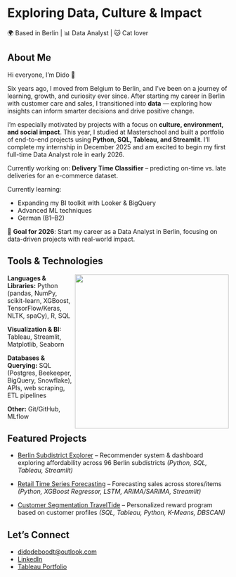 # Exploring Data, Culture & Impact 

🌍 Based in Berlin | 📊 Data Analyst | 🐱 Cat lover  

## About Me

Hi everyone, I’m Dido 👋  

Six years ago, I moved from Belgium to Berlin, and I’ve been on a journey of learning, growth, and curiosity ever since. After starting my career in Berlin with customer care and sales, I transitioned into **data** — exploring how insights can inform smarter decisions and drive positive change.  

I’m especially motivated by projects with a focus on **culture, environment, and social impact**. This year, I studied at Masterschool and built a portfolio of end-to-end projects using **Python, SQL, Tableau, and Streamlit**. I’ll complete my internship in December 2025 and am excited to begin my first full-time Data Analyst role in early 2026.  

Currently working on: **Delivery Time Classifier** – predicting on-time vs. late deliveries for an e-commerce dataset.

Currently learning:
  - Expanding my BI toolkit with Looker & BigQuery
  - Advanced ML techniques  
  - German (B1–B2)  

🎯 **Goal for 2026**: Start my career as a Data Analyst in Berlin, focusing on data-driven projects with real-world impact.

## Tools & Technologies

<img align="right" src="https://github-readme-stats.vercel.app/api/top-langs/?username=Dido-D-B&layout=compact&theme=dracula" width="350"/>

**Languages & Libraries:** Python (pandas, NumPy, scikit-learn, XGBoost, TensorFlow/Keras, NLTK, spaCy), R, SQL  

**Visualization & BI:** Tableau, Streamlit, Matplotlib, Seaborn  

**Databases & Querying:** SQL (Postgres, Beekeeper, BigQuery, Snowflake), APIs, web scraping, ETL pipelines  

**Other:** Git/GitHub, MLflow  

## Featured Projects

- [Berlin Subdistrict Explorer](https://github.com/Dido-D-B/Berlin_Housing_Recommender) – Recommender system & dashboard exploring affordability across 96 Berlin subdistricts
  *(Python, SQL, Tableau, Streamlit)*
  
- [Retail Time Series Forecasting](https://github.com/Dido-D-B/Retail_TimeSeries_Forecasting_Project) – Forecasting sales across stores/items
  *(Python, XGBoost Regressor, LSTM, ARIMA/SARIMA, Streamlit)*
  
- [Customer Segmentation TravelTide](https://github.com/Dido-D-B/TravelTide_Customer_Segmentation) – Personalized reward program based on customer profiles
  *(SQL, Tableau, Python, K-Means, DBSCAN)*

## Let’s Connect

- didodeboodt@outlook.com
- [LinkedIn](https://www.linkedin.com/in/dido-de-boodt/)
- [Tableau Portfolio](https://public.tableau.com/app/profile/dido.de.boodt/vizzes)
